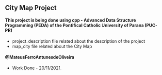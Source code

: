 ## City Map Project

#### This project is being done using cpp - Advanced Data Structure Programming (PEDA) of the Pontifical Catholic University of Parana (PUC-PR)

- project_description file related about the description of the project
- map_city file related about the City Map

#### @MateusFerroAntunesdeOliveira

- Work Done - 20/11/2021.
